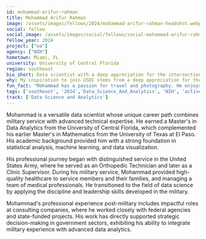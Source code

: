 ```yaml
---
id: mohammad-arifur-rahman
title: Mohammad Arifur Rahman
image: /assets/images/fellows/2024/mohammad-arifur-rahman-headshot.webp
social: fellow
social_image: /assets/images/social/fellows/social-mohammad-arifur-rahman.webp
fellow_year: 2024
project: ["na"]
agency: ["NIH"]
hometown: Miami, FL
university: University of Central Florida
region: southeast
bio_short: Data scientist with a deep appreciation for the intersection of technology, data, and social impact
why: My inspiration to join USDC stems from a deep appreciation for the intersection of technology, data, and social impact. This opportunity perfectly matches my degree and skillset, offering a chance to drive meaningful change. By working with USDC, I can apply my expertise to enhance government effectiveness and efficiency, supporting impactful policy-making and broadening the positive influence on society.
fun_fact: "Mohammad has a passion for travel and photography. He enjoys exploring new destinations, and capturing the beauty of his surroundings through the lens."
tags: ['southeast', '2024','Data_Science_And_Analytics', 'NIH', 'active']
track: ['Data Science and Analytics']
---
```


Mohammad is a versatile data scientist whose unique career path combines military service with advanced technical expertise. He earned a Master's in Data Analytics from the University of Central Florida, which complemented his earlier Master's in Mathematics from the University of Texas at El Paso. His academic background provided him with a strong foundation in statistical analysis, machine learning, and data visualization.

His professional journey began with distinguished service in the United States Army, where he served as an Orthopedic Technician and later as a Clinic Supervisor. During his military service, Mohammad provided high-quality healthcare to service members and their families, and managing a team of medical professionals. He transitioned to the field of data science by applying the discipline and leadership skills developed in the military. 

Mohammad's professional experience post-military includes impactful roles at consulting companies, where he worked closely with federal agencies and state-funded projects. His work has directly supported strategic decision-making in government sectors, exhibiting his ability to integrate military experience with advanced data analytics.
